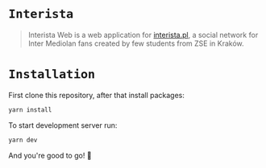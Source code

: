# `Interista`

> Interista Web is a web application for [interista.pl](https://interista.pl), a social network for Inter Mediolan fans created by few students from ZSE in Kraków.

# `Installation`

First clone this repository, after that install packages:

```bash
yarn install
```

To start development server run:

```bash
yarn dev
```

And you're good to go! 🚀
